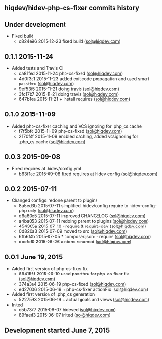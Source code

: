 hiqdev/hidev-php-cs-fixer commits history
-----------------------------------------

## Under development

- Fixed build
    - c824e96 2015-12-23 fixed build (sol@hiqdev.com)

## 0.1.1 2015-11-24

- Added tests and Travis CI
    - ca81fed 2015-11-24 php-cs-fixed (sol@hiqdev.com)
    - 4d0f3c1 2015-11-23 added exit code propagation and used smart `passthru` (sol@hiqdev.com)
    - 9ef53f5 2015-11-21 doing travis (sol@hiqdev.com)
    - 3fc17b7 2015-11-21 doing travis (sol@hiqdev.com)
    - 647b1ea 2015-11-21 + install requires (sol@hiqdev.com)

## 0.1.0 2015-11-09

- Added php-cs-fixer caching and VCS ignoring for .php_cs.cache
    - f7f5bfd 2015-11-09 php-cs-fixed (sol@hiqdev.com)
    - 2170f4f 2015-11-09 enabled caching, added vcsignoring for .php_cs.cache (sol@hiqdev.com)

## 0.0.3 2015-09-08

- Fixed requires at .hidev/config.yml
    - b63f1ec 2015-09-08 fixed requires at hidev config (sol@hiqdev.com)

## 0.0.2 2015-07-11

- Changed configs: redone parent to plugins
    - 8a5ed3b 2015-07-11 simplified .hidev/config require to hidev-config-php only (sol@hiqdev.com)
    - d6a60e5 2015-07-11 improved CHANGELOG (sol@hiqdev.com)
    - a4ba053 2015-07-11 redoing parent to plugins (sol@hiqdev.com)
    - 454305a 2015-07-10 - require & require-dev (sol@hiqdev.com)
    - 0d820a3 2015-07-09 moved to src (sol@hiqdev.com)
    - 6fb6f4b 2015-07-05 * composer.json: - require (sol@hiqdev.com)
    - dcefef9 2015-06-26 actions renamed (sol@hiqdev.com)

## 0.0.1 June 19, 2015

- Added first version of php-cs-fixer fix
    - 684156f 2015-06-19 used passthru for php-cs-fixer fix (sol@hiqdev.com)
    - 374a3a4 2015-06-19 php-cs-fixed (sol@hiqdev.com)
    - ed27006 2015-06-19 + php-cs-fixer actionFix (sol@hiqdev.com)
- Added first version of .php_cs generation
    - 5227593 2015-06-19 + actual goals and views (sol@hiqdev.com)
- Inited
    - c5b7377 2015-06-07 hideved (sol@hiqdev.com)
    - 89faed3 2015-06-07 inited (sol@hiqdev.com)

## Development started June 7, 2015

